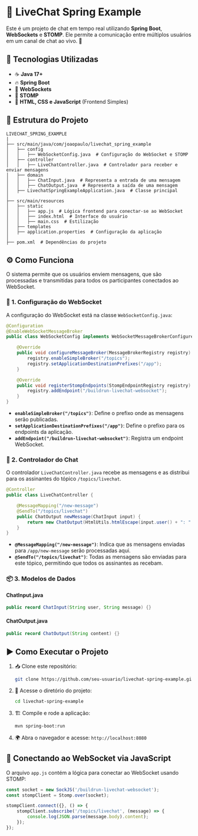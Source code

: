 # 💬 LiveChat Spring Example

Este é um projeto de chat em tempo real utilizando **Spring Boot**, **WebSockets** e **STOMP**. Ele permite a comunicação entre múltiplos usuários em um canal de chat ao vivo. 🚀

## 🚀 Tecnologias Utilizadas
- ☕ **Java 17+**
- 🔥 **Spring Boot**
- 🔌 **WebSockets**
- 📡 **STOMP**
- 🎨 **HTML, CSS e JavaScript** (Frontend Simples)

## 📂 Estrutura do Projeto
```
LIVECHAT_SPRING_EXAMPLE
|
├── src/main/java/com/joaopaulo/livechat_spring_example
│   ├── config
│   │   ├── WebSocketConfig.java  # Configuração do WebSocket e STOMP
│   ├── controller
│   │   ├── LiveChatController.java  # Controlador para receber e enviar mensagens
│   ├── domain
│   │   ├── ChatInput.java  # Representa a entrada de uma mensagem
│   │   ├── ChatOutput.java  # Representa a saída de uma mensagem
│   ├── LivechatSpringExampleApplication.java  # Classe principal
│
├── src/main/resources
│   ├── static
│   │   ├── app.js  # Lógica frontend para conectar-se ao WebSocket
│   │   ├── index.html  # Interface do usuário
│   │   ├── main.css  # Estilização
│   ├── templates
│   ├── application.properties  # Configuração da aplicação
│
├── pom.xml  # Dependências do projeto
```

## ⚙️ Como Funciona

O sistema permite que os usuários enviem mensagens, que são processadas e transmitidas para todos os participantes conectados ao WebSocket.

### 🔧 1. Configuração do WebSocket
A configuração do WebSocket está na classe `WebSocketConfig.java`:
```java
@Configuration
@EnableWebSocketMessageBroker
public class WebSocketConfig implements WebSocketMessageBrokerConfigurer {

    @Override
    public void configureMessageBroker(MessageBrokerRegistry registry) {
        registry.enableSimpleBroker("/topics");
        registry.setApplicationDestinationPrefixes("/app");
    }

    @Override
    public void registerStompEndpoints(StompEndpointRegistry registry) {
        registry.addEndpoint("/buildrun-livechat-websocket");
    }
}
```
- **`enableSimpleBroker("/topics")`**: Define o prefixo onde as mensagens serão publicadas.
- **`setApplicationDestinationPrefixes("/app")`**: Define o prefixo para os endpoints da aplicação.
- **`addEndpoint("/buildrun-livechat-websocket")`**: Registra um endpoint WebSocket.

### 📝 2. Controlador do Chat
O controlador `LiveChatController.java` recebe as mensagens e as distribui para os assinantes do tópico `/topics/livechat`.
```java
@Controller
public class LiveChatController {

    @MessageMapping("/new-message")
    @SendTo("/topics/livechat")
    public ChatOutput newMessage(ChatInput input) {
        return new ChatOutput(HtmlUtils.htmlEscape(input.user() + ": " + input.message()));
    }
}
```
- **`@MessageMapping("/new-message")`**: Indica que as mensagens enviadas para `/app/new-message` serão processadas aqui.
- **`@SendTo("/topics/livechat")`**: Todas as mensagens são enviadas para este tópico, permitindo que todos os assinantes as recebam.

### 📦 3. Modelos de Dados
#### ChatInput.java
```java
public record ChatInput(String user, String message) {}
```
#### ChatOutput.java
```java
public record ChatOutput(String content) {}
```

## ▶️ Como Executar o Projeto

1. 📥 Clone este repositório:
   ```sh
   git clone https://github.com/seu-usuario/livechat-spring-example.git
   ```
2. 📂 Acesse o diretório do projeto:
   ```sh
   cd livechat-spring-example
   ```
3. 🏗️ Compile e rode a aplicação:
   ```sh
   mvn spring-boot:run
   ```
4. 🌍 Abra o navegador e acesse: `http://localhost:8080`

## 🔗 Conectando ao WebSocket via JavaScript
O arquivo `app.js` contém a lógica para conectar ao WebSocket usando STOMP:
```js
const socket = new SockJS('/buildrun-livechat-websocket');
const stompClient = Stomp.over(socket);

stompClient.connect({}, () => {
    stompClient.subscribe('/topics/livechat', (message) => {
        console.log(JSON.parse(message.body).content);
    });
});
```
